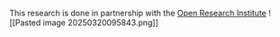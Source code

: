 This research is done in partnership with the [Open Research Institute](https://open-research-institute.github.io/)
![[Pasted image 20250320095843.png]]